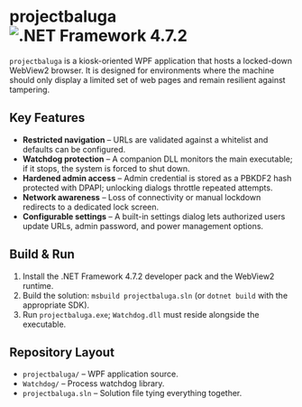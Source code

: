 # projectbaluga ![.NET Framework 4.7.2](https://img.shields.io/badge/.NET%20Framework-4.7.2-blue)

`projectbaluga` is a kiosk-oriented WPF application that hosts a locked-down WebView2 browser. It is designed for environments where the machine should only display a limited set of web pages and remain resilient against tampering.

## Key Features

- **Restricted navigation** – URLs are validated against a whitelist and defaults can be configured.
- **Watchdog protection** – A companion DLL monitors the main executable; if it stops, the system is forced to shut down.
- **Hardened admin access** – Admin credential is stored as a PBKDF2 hash protected with DPAPI; unlocking dialogs throttle repeated attempts.
- **Network awareness** – Loss of connectivity or manual lockdown redirects to a dedicated lock screen.
- **Configurable settings** – A built-in settings dialog lets authorized users update URLs, admin password, and power management options.

## Build & Run

1. Install the .NET Framework 4.7.2 developer pack and the WebView2 runtime.
2. Build the solution: `msbuild projectbaluga.sln` (or `dotnet build` with the appropriate SDK).
3. Run `projectbaluga.exe`; `Watchdog.dll` must reside alongside the executable.

## Repository Layout

- `projectbaluga/` – WPF application source.
- `Watchdog/` – Process watchdog library.
- `projectbaluga.sln` – Solution file tying everything together.

